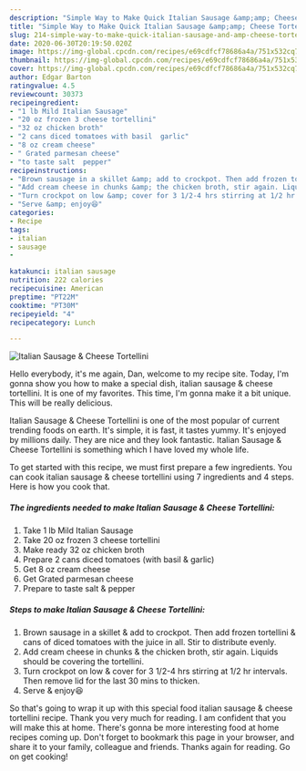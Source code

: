 ```yaml
---
description: "Simple Way to Make Quick Italian Sausage &amp;amp; Cheese Tortellini"
title: "Simple Way to Make Quick Italian Sausage &amp;amp; Cheese Tortellini"
slug: 214-simple-way-to-make-quick-italian-sausage-and-amp-cheese-tortellini
date: 2020-06-30T20:19:50.020Z
image: https://img-global.cpcdn.com/recipes/e69cdfcf78686a4a/751x532cq70/italian-sausage-cheese-tortellini-recipe-main-photo.jpg
thumbnail: https://img-global.cpcdn.com/recipes/e69cdfcf78686a4a/751x532cq70/italian-sausage-cheese-tortellini-recipe-main-photo.jpg
cover: https://img-global.cpcdn.com/recipes/e69cdfcf78686a4a/751x532cq70/italian-sausage-cheese-tortellini-recipe-main-photo.jpg
author: Edgar Barton
ratingvalue: 4.5
reviewcount: 30373
recipeingredient:
- "1 lb Mild Italian Sausage"
- "20 oz frozen 3 cheese tortellini"
- "32 oz chicken broth"
- "2 cans diced tomatoes with basil  garlic"
- "8 oz cream cheese"
- " Grated parmesan cheese"
- "to taste salt  pepper"
recipeinstructions:
- "Brown sausage in a skillet &amp; add to crockpot. Then add frozen tortellini &amp; cans of diced tomatoes with the juice in all. Stir to distribute evenly."
- "Add cream cheese in chunks &amp; the chicken broth, stir again. Liquids should be covering the tortellini."
- "Turn crockpot on low &amp; cover for 3 1/2-4 hrs stirring at 1/2 hr intervals. Then remove lid for the last 30 mins to thicken."
- "Serve &amp; enjoy😆"
categories:
- Recipe
tags:
- italian
- sausage
- 

katakunci: italian sausage  
nutrition: 222 calories
recipecuisine: American
preptime: "PT22M"
cooktime: "PT30M"
recipeyield: "4"
recipecategory: Lunch

---
```



![Italian Sausage &amp; Cheese Tortellini](https://img-global.cpcdn.com/recipes/e69cdfcf78686a4a/751x532cq70/italian-sausage-cheese-tortellini-recipe-main-photo.jpg)

Hello everybody, it's me again, Dan, welcome to my recipe site. Today, I'm gonna show you how to make a special dish, italian sausage &amp; cheese tortellini. It is one of my favorites. This time, I'm gonna make it a bit unique. This will be really delicious.



Italian Sausage &amp; Cheese Tortellini is one of the most popular of current trending foods on earth. It's simple, it is fast, it tastes yummy. It's enjoyed by millions daily. They are nice and they look fantastic. Italian Sausage &amp; Cheese Tortellini is something which I have loved my whole life.


To get started with this recipe, we must first prepare a few ingredients. You can cook italian sausage &amp; cheese tortellini using 7 ingredients and 4 steps. Here is how you cook that.

<!--inarticleads1-->

##### The ingredients needed to make Italian Sausage &amp; Cheese Tortellini:

1. Take 1 lb Mild Italian Sausage
1. Take 20 oz frozen 3 cheese tortellini
1. Make ready 32 oz chicken broth
1. Prepare 2 cans diced tomatoes (with basil &amp; garlic)
1. Get 8 oz cream cheese
1. Get  Grated parmesan cheese
1. Prepare to taste salt &amp; pepper




<!--inarticleads2-->

##### Steps to make Italian Sausage &amp; Cheese Tortellini:

1. Brown sausage in a skillet &amp; add to crockpot. Then add frozen tortellini &amp; cans of diced tomatoes with the juice in all. Stir to distribute evenly.
1. Add cream cheese in chunks &amp; the chicken broth, stir again. Liquids should be covering the tortellini.
1. Turn crockpot on low &amp; cover for 3 1/2-4 hrs stirring at 1/2 hr intervals. Then remove lid for the last 30 mins to thicken.
1. Serve &amp; enjoy😆




So that's going to wrap it up with this special food italian sausage &amp; cheese tortellini recipe. Thank you very much for reading. I am confident that you will make this at home. There's gonna be more interesting food at home recipes coming up. Don't forget to bookmark this page in your browser, and share it to your family, colleague and friends. Thanks again for reading. Go on get cooking!
